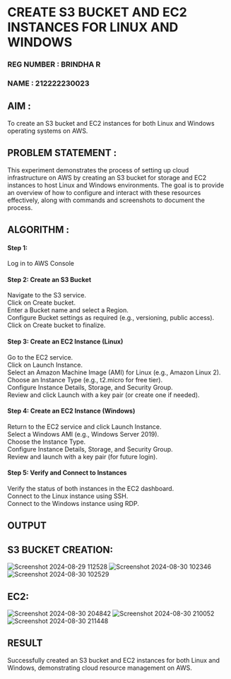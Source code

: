  # CREATE S3 BUCKET AND EC2 INSTANCES FOR LINUX AND WINDOWS

### REG NUMBER : BRINDHA R
### NAME : 212222230023

## AIM :
To create an S3 bucket and EC2 instances for both Linux and Windows operating systems on AWS.

## PROBLEM STATEMENT :
This experiment demonstrates the process of setting up cloud infrastructure on AWS by creating an S3 bucket for storage and EC2 instances to host Linux and Windows environments. The goal is to provide an overview of how to configure and interact with these resources effectively, along with commands and screenshots to document the process.

## ALGORITHM :

#### Step 1:
Log in to AWS Console</br>

#### Step 2: Create an S3 Bucket</br>
Navigate to the S3 service.</br>
Click on Create bucket.</br>
Enter a Bucket name and select a Region.</br>
Configure Bucket settings as required (e.g., versioning, public access).</br>
Click on Create bucket to finalize.</br>

#### Step 3: Create an EC2 Instance (Linux)
Go to the EC2 service.</br>
Click on Launch Instance.</br>
Select an Amazon Machine Image (AMI) for Linux (e.g., Amazon Linux 2).</br>
Choose an Instance Type (e.g., t2.micro for free tier).</br>
Configure Instance Details, Storage, and Security Group.</br>
Review and click Launch with a key pair (or create one if needed).</br>

#### Step 4: Create an EC2 Instance (Windows)
Return to the EC2 service and click Launch Instance.</br>
Select a Windows AMI (e.g., Windows Server 2019).</br>
Choose the Instance Type.</br>
Configure Instance Details, Storage, and Security Group.</br>
Review and launch with a key pair (for future login).</br>

#### Step 5: Verify and Connect to Instances
Verify the status of both instances in the EC2 dashboard.</br>
Connect to the Linux instance using SSH.</br>
Connect to the Windows instance using RDP.</br>

## OUTPUT

## S3 BUCKET CREATION:  
![Screenshot 2024-08-29 112528](https://github.com/user-attachments/assets/23ca7b2b-aca5-438b-8bbf-c9d3d07c6679)
![Screenshot 2024-08-30 102346](https://github.com/user-attachments/assets/b09bbe34-9a75-4878-9d4d-2deea30ebaea)
![Screenshot 2024-08-30 102529](https://github.com/user-attachments/assets/17dfc9cd-14ec-4550-84c9-3fc753e11a2f)

## EC2:
![Screenshot 2024-08-30 204842](https://github.com/user-attachments/assets/38175bb3-b8df-4240-85e2-8eecdbbf7cf7)
![Screenshot 2024-08-30 210052](https://github.com/user-attachments/assets/72f31851-358a-432c-bc6f-8d8a4c2ea6a5)
![Screenshot 2024-08-30 211448](https://github.com/user-attachments/assets/174f1b08-3b11-41f4-8d5c-839e4388ffff)


## RESULT
 Successfully created an S3 bucket and EC2 instances for both Linux and Windows, demonstrating cloud resource management on AWS.








